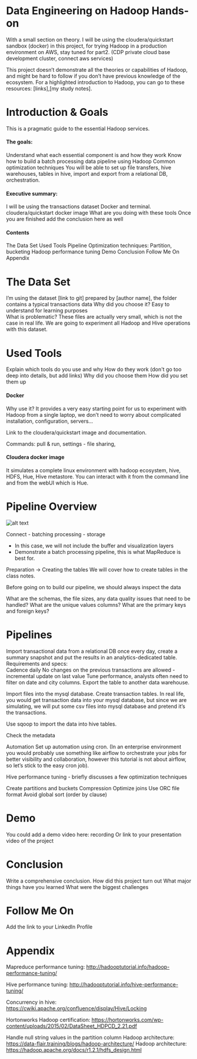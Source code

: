 # Data Engineering on Hadoop Hands-on 
With a small section on theory. I will be using the cloudera/quickstart sandbox (docker) in this project, for trying Hadoop in a production environment on AWS, stay tuned for part2. (CDP private cloud base development cluster, connect aws services)

This project doesn’t demonstrate all the theories or capabilities of Hadoop, and might be hard to follow if you don’t have previous knowledge of the ecosystem. For a highlighted introduction to Hadoop, you can go to these resources: [links],[my study notes].

# Introduction & Goals
This is a pragmatic guide to the essential Hadoop services. 
#### The goals:
Understand what each essential component is and how they work
Know how to build a batch processing data pipeline using Hadoop
Common optimization techniques
You will be able to set up file  transfers, hive warehouses, tables in hive, import and export from a relational DB, orchestration.     

#### Executive summary:
I will be using the transactions dataset 
Docker and terminal. cloudera/quickstart docker image
What are you doing with these tools
Once you are finished add the conclusion here as well

#### Contents
The Data Set
Used Tools
Pipeline 
Optimization techniques:
Partition, bucketing 
Hadoop performance tuning 
Demo
Conclusion
Follow Me On
Appendix

# The Data Set
I’m using the dataset [link to git] prepared by [author name], the folder contains a typical transactions data
Why did you choose it? Easy to understand for learning purposes  
What is problematic? These files are actually very small, which is not the case in real life. 
We are going to experiment all Hadoop and Hive operations with this dataset. 

# Used Tools
Explain which tools do you use and why
How do they work (don't go too deep into details, but add links)
Why did you choose them
How did you set them up

#### Docker 
Why use it? It provides a very easy starting point for us to experiment with Hadoop from a single laptop, we don’t need to worry about complicated installation, configuration, servers…

Link to the cloudera/quickstart image and documentation. 

Commands: pull & run, settings - file sharing, 

#### Cloudera docker image
It simulates a complete linux environment with hadoop ecosystem, hive, HDFS, Hue, Hive metastore. You can interact with it from the command line and from the webUI which is Hue. 

# Pipeline Overview
![alt text](https://github.com/Saralytics/hadoop/blob/main/blob/overview.png?raw=true)

Connect - batching processing - storage 
* In this case, we will not include the buffer and visualization layers 
* Demonstrate a batch processing pipeline, this is what MapReduce is best for. 

Preparation -> Creating the tables 
We will cover how to create tables in the class notes. 

Before going on to build our pipeline, we should always inspect the data

What are the schemas, the file sizes, any data quality issues that need to be handled? 
What are the unique values columns? 
What are the primary keys and foreign keys? 

# Pipelines


Import transactional data from a relational DB once every day, create a summary snapshot and put the results in an analytics-dedicated table.
Requirements and specs:   
Cadence daily
No changes on the previous transactions are allowed - incremental update on last value 
Tune performance, analysts often need to filter on date and city columns. 
Export the table to another data warehouse. 

Import files into the mysql database. Create transaction tables. In real life, you would get transaction data into your mysql database, but since we are simulating, we will put some csv files into mysql database and pretend it’s the transactions.

Use sqoop to import the data into hive tables. 



Check the metadata

Automation 
Set up automation using cron. (In an enterprise environment you would probably use something like airflow to orchestrate your jobs for better visibility and collaboration, however this tutorial is not about airflow, so let’s stick to the easy cron job). 

Hive performance tuning - briefly discusses a few optimization techniques

Create partitions and buckets 
Compression 
Optimize joins 
Use ORC file format 
Avoid global sort (order by clause) 


# Demo
You could add a demo video here: recording 
Or link to your presentation video of the project

# Conclusion
Write a comprehensive conclusion.
How did this project turn out
What major things have you learned
What were the biggest challenges

# Follow Me On
Add the link to your LinkedIn Profile

# Appendix
Mapreduce performance tuning: http://hadooptutorial.info/hadoop-performance-tuning/

Hive performance tuning: http://hadooptutorial.info/hive-performance-tuning/

Concurrency in hive: https://cwiki.apache.org/confluence/display/Hive/Locking

Hortonworks Hadoop certification: https://hortonworks.com/wp-content/uploads/2015/02/DataSheet_HDPCD_2.21.pdf

Handle null string values in the partition column 
Hadoop architecture: https://data-flair.training/blogs/hadoop-architecture/
Hadoop architecture: https://hadoop.apache.org/docs/r1.2.1/hdfs_design.html





